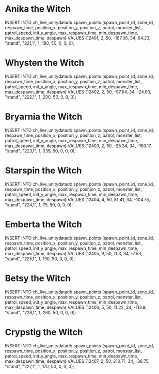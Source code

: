 # Anika the Witch
INSERT INTO ch_live_unitydatadb.spawn_points (spawn_point_id, zone_id, respawn_time, position_x, position_y, position_z, patrol, monster_list, patrol_speed, init_y_angle, max_respawn_time, min_despawn_time, max_despawn_time, despawn)
VALUES (12401, 2, 50, -187.06, 34, 64.23, "stand", "221,1", 1, 180, 50, 0, 0, 0);

# Whysten the Witch
INSERT INTO ch_live_unitydatadb.spawn_points (spawn_point_id, zone_id, respawn_time, position_x, position_y, position_z, patrol, monster_list, patrol_speed, init_y_angle, max_respawn_time, min_despawn_time, max_despawn_time, despawn)
VALUES (12402, 2, 50, -97.94, 34, -24.63, "stand", "222,1", 1, 200, 50, 0, 0, 0);

# Bryarnia the Witch
INSERT INTO ch_live_unitydatadb.spawn_points (spawn_point_id, zone_id, respawn_time, position_x, position_y, position_z, patrol, monster_list, patrol_speed, init_y_angle, max_respawn_time, min_despawn_time, max_despawn_time, despawn)
VALUES (12403, 2, 50, -25.34, 34, -100.17, "stand", "223,1", 1, 335, 50, 0, 0, 0);

# Starspin the Witch
INSERT INTO ch_live_unitydatadb.spawn_points (spawn_point_id, zone_id, respawn_time, position_x, position_y, position_z, patrol, monster_list, patrol_speed, init_y_angle, max_respawn_time, min_despawn_time, max_despawn_time, despawn)
VALUES (12404, 4, 50, 81.41, 34, -104.75, "stand", "224,1", 1, 75, 50, 0, 0, 0);

# Emberta the Witch
INSERT INTO ch_live_unitydatadb.spawn_points (spawn_point_id, zone_id, respawn_time, position_x, position_y, position_z, patrol, monster_list, patrol_speed, init_y_angle, max_respawn_time, min_despawn_time, max_despawn_time, despawn)
VALUES (12405, 9, 50, 11.3, 34, -7.53, "stand", "225,1", 1, 190, 50, 0, 0, 0);

# Betsy the Witch
INSERT INTO ch_live_unitydatadb.spawn_points (spawn_point_id, zone_id, respawn_time, position_x, position_y, position_z, patrol, monster_list, patrol_speed, init_y_angle, max_respawn_time, min_despawn_time, max_despawn_time, despawn)
VALUES (12406, 5, 50, 11.22, 34, -113.9, "stand", "226,1", 1, 260, 50, 0, 0, 0);

# Crypstig the Witch
INSERT INTO ch_live_unitydatadb.spawn_points (spawn_point_id, zone_id, respawn_time, position_x, position_y, position_z, patrol, monster_list, patrol_speed, init_y_angle, max_respawn_time, min_despawn_time, max_despawn_time, despawn)
VALUES (12407, 2, 50, 210.71, 34, -38.75, "stand", "227,1", 1, 170, 50, 0, 0, 0);

